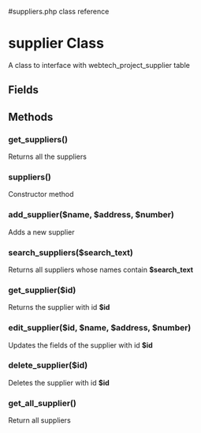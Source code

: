 #suppliers.php class reference

# supplier Class #

A class to interface with webtech\_project\_supplier table


## Fields ##

## Methods ##

### get\_suppliers() ###
Returns all the suppliers

### suppliers() ###
Constructor method

### add\_supplier($name, $address, $number) ###
Adds a new supplier

### search\_suppliers($search\_text) ###
Returns all suppliers whose names contain **$search\_text**

### get\_supplier($id) ###
Returns the supplier with id **$id**

### edit\_supplier($id, $name, $address, $number) ###
Updates the fields of the supplier with id **$id**

### delete\_supplier($id) ###
Deletes the supplier with id **$id**

### get\_all\_supplier() ###
Return all suppliers